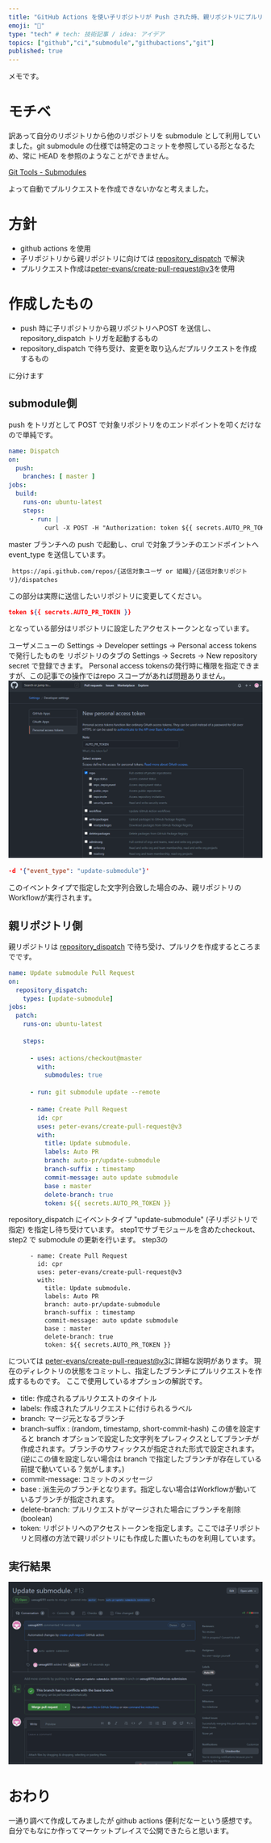 ```yaml
---
title: "GitHub Actions を使い子リポジトリが Push された時、親リポジトリにプルリクを作成する"
emoji: "🐷"
type: "tech" # tech: 技術記事 / idea: アイデア
topics: ["github","ci","submodule","githubactions","git"]
published: true
---
```

メモです。

# モチベ

訳あって自分のリポジトリから他のリポジトリを submodule として利用していました。git submodule の仕様では特定のコミットを参照している形となるため、常に HEAD を参照のようなことができません。

[Git Tools - Submodules](https://git-scm.com/book/en/v2/Git-Tools-Submodules)

よって自動でプルリクエストを作成できないかなと考えました。

# 方針

- github actions を使用
- 子リポジトリから親リポジトリに向けては [repository_dispatch](https://docs.github.com/en/actions/reference/events-that-trigger-workflows#repository_dispatch) で解決
- プルリクエスト作成は[peter-evans/create-pull-request@v3](https://github.com/peter-evans/create-pull-request)を使用

# 作成したもの

- push 時に子リポジトリから親リポジトリへPOST を送信し、repository_dispatch トリガを起動するもの
- repository_dispatch で待ち受け、変更を取り込んだプルリクエストを作成するもの

に分けます

## submodule側

push をトリガとして POST で対象リポジトリをのエンドポイントを叩くだけなので単純です。

```yml:update-submodule.yml
name: Dispatch
on:
  push:
    branches: [ master ]
jobs:
  build:
    runs-on: ubuntu-latest
    steps:
      - run: |
          curl -X POST -H "Authorization: token ${{ secrets.AUTO_PR_TOKEN }}" -H "Accept: application/vnd.github.everest-preview+json" -d '{"event_type": "update-submodule"}' -i  https://api.github.com/repos/{送信対象ユーザ or 組織}/{送信対象リポジトリ}/dispatches
```

master ブランチへの push で起動し、crul で対象ブランチのエンドポイントへ event_type を送信しています。

```url
 https://api.github.com/repos/{送信対象ユーザ or 組織}/{送信対象リポジトリ}/dispatches
```

この部分は実際に送信したいリポジトリに変更してください。

```json
token ${{ secrets.AUTO_PR_TOKEN }}
```

となっている部分はリポジトリに設定したアクセストークンとなっています。

ユーザメニューの Settings → Developer settings → Personal access tokens で発行したものを
リポジトリのタブの Settings → Secrets → New repository secret で登録できます。
Personal access tokensの発行時に権限を指定できますが、この記事での操作ではrepo スコープがあれば問題ありません。
![トークン](https://raw.githubusercontent.com/uesugi6111/zenn-article/master/img/17a9f1cc47118df0903a/token.png)

```json
-d '{"event_type": "update-submodule"}' 
```

このイベントタイプで指定した文字列合致した場合のみ、親リポジトリのWorkflowが実行されます。

## 親リポジトリ側

親リポジトリは [repository_dispatch](https://docs.github.com/en/actions/reference/events-that-trigger-workflows#repository_dispatch) で待ち受け、プルリクを作成するところまでです。

```yml:autoPR.yml
name: Update submodule Pull Request
on:
  repository_dispatch:
    types: [update-submodule]
jobs:
  patch:
    runs-on: ubuntu-latest

    steps:

      - uses: actions/checkout@master 
        with:
          submodules: true

      - run: git submodule update --remote

      - name: Create Pull Request 
        id: cpr
        uses: peter-evans/create-pull-request@v3
        with:
          title: Update submodule.
          labels: Auto PR
          branch: auto-pr/update-submodule 
          branch-suffix : timestamp 
          commit-message: auto update submodule
          base : master
          delete-branch: true
          token: ${{ secrets.AUTO_PR_TOKEN }}
```

repository_dispatch にイベントタイプ "update-submodule" (子リポジトリで指定) を指定し待ち受けています。
step1でサブモジュールを含めたcheckout、step2 で submodule の更新を行います。
step3の

```yml:
      - name: Create Pull Request 
        id: cpr
        uses: peter-evans/create-pull-request@v3
        with:
          title: Update submodule.
          labels: Auto PR
          branch: auto-pr/update-submodule 
          branch-suffix : timestamp 
          commit-message: auto update submodule
          base : master
          delete-branch: true
          token: ${{ secrets.AUTO_PR_TOKEN }}
```

については [peter-evans/create-pull-request@v3](https://github.com/peter-evans/create-pull-request)に詳細な説明があります。
現在のディレクトリの状態をコミットし、指定したブランチにプルリクエストを作成するものです。
ここで使用しているオプションの解説です。

- title: 作成されるプルリクエストのタイトル
- labels: 作成されたプルリクエストに付けられるラベル
- branch: マージ元となるブランチ
- branch-suffix : (random, timestamp, short-commit-hash) この値を設定すると branch オプションで設定した文字列をプレフィクスとしてブランチが作成されます。ブランチのサフィックスが指定された形式で設定されます。(逆にこの値を設定しない場合は branch で指定したブランチが存在している前提で動いている？気がします。)
- commit-message: コミットのメッセージ
- base : 派生元のブランチとなります。指定しない場合はWorkflowが動いているブランチが指定されます。
- delete-branch: プルリクエストがマージされた場合にブランチを削除(boolean)
- token: リポジトリへのアクセストークンを指定します。ここでは子リポジトリと同様の方法で親リポジトリにも作成した置いたものを利用しています。

## 実行結果

![実行結果](https://raw.githubusercontent.com/uesugi6111/zenn-article/master/img/17a9f1cc47118df0903a/pr.png)

# おわり

一通り調べて作成してみましたが github actions 便利だなーという感想です。
自分でもなにか作ってマーケットプレイスで公開できたらと思います。
